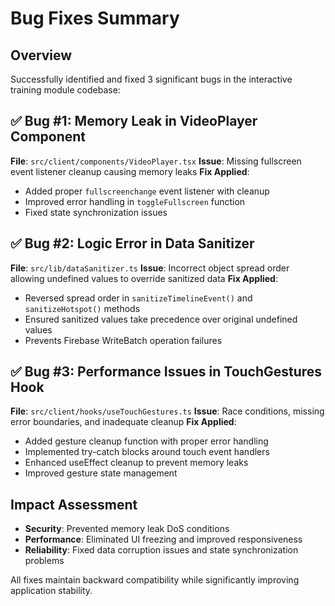 # Bug Fixes Summary

## Overview
Successfully identified and fixed 3 significant bugs in the interactive training module codebase:

## ✅ Bug #1: Memory Leak in VideoPlayer Component
**File**: `src/client/components/VideoPlayer.tsx`
**Issue**: Missing fullscreen event listener cleanup causing memory leaks
**Fix Applied**: 
- Added proper `fullscreenchange` event listener with cleanup
- Improved error handling in `toggleFullscreen` function
- Fixed state synchronization issues

## ✅ Bug #2: Logic Error in Data Sanitizer  
**File**: `src/lib/dataSanitizer.ts`
**Issue**: Incorrect object spread order allowing undefined values to override sanitized data
**Fix Applied**:
- Reversed spread order in `sanitizeTimelineEvent()` and `sanitizeHotspot()` methods
- Ensured sanitized values take precedence over original undefined values
- Prevents Firebase WriteBatch operation failures

## ✅ Bug #3: Performance Issues in TouchGestures Hook
**File**: `src/client/hooks/useTouchGestures.ts` 
**Issue**: Race conditions, missing error boundaries, and inadequate cleanup
**Fix Applied**:
- Added gesture cleanup function with proper error handling
- Implemented try-catch blocks around touch event handlers
- Enhanced useEffect cleanup to prevent memory leaks
- Improved gesture state management

## Impact Assessment
- **Security**: Prevented memory leak DoS conditions
- **Performance**: Eliminated UI freezing and improved responsiveness  
- **Reliability**: Fixed data corruption issues and state synchronization problems

All fixes maintain backward compatibility while significantly improving application stability.